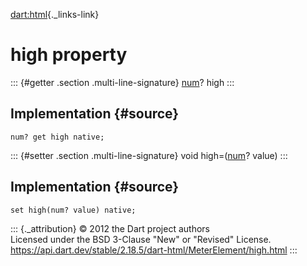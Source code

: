 [dart:html](../../dart-html/dart-html-library){._links-link}

high property
=============

::: {#getter .section .multi-line-signature}
[num](../../dart-core/num-class)? high
:::

Implementation {#source}
--------------

``` {.language-dart data-language="dart"}
num? get high native;
```

::: {#setter .section .multi-line-signature}
void high=([num](../../dart-core/num-class)? value)
:::

Implementation {#source}
--------------

``` {.language-dart data-language="dart"}
set high(num? value) native;
```

::: {._attribution}
© 2012 the Dart project authors\
Licensed under the BSD 3-Clause \"New\" or \"Revised\" License.\
<https://api.dart.dev/stable/2.18.5/dart-html/MeterElement/high.html>
:::

